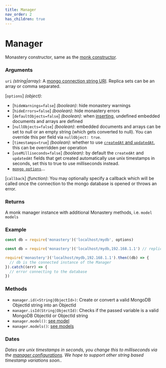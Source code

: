 ```yaml
---
title: Manager
nav_order: 2
has_children: true
---
```


# Manager

Monastery constructor, same as the [monk constructor](https://automattic.github.io/monk/docs/manager/).

### Arguments

`uri` *(string\|array)*: A [mongo connection string URI](https://docs.mongodb.com/manual/reference/connection-string/). Replica sets can be an array or comma separated.

[`options`] *(object)*:
  - [`hideWarnings=false`] *(boolean)*: hide monastery warnings
  - [`hideErrors=false`] *(boolean)*: hide monastery errors
  - [`defaultObjects=false`] *(boolean)*: when [inserting](../model/insert.html#defaults-example), undefined embedded documents and arrays are defined
  - [`nullObjects=false`] *(boolean)*: embedded documents and arrays can be set to null or an empty string (which gets converted to null). You can override this per field via `nullObject: true`.
  - [`timestamps=true`] *(boolean)*: whether to use [`createdAt` and `updatedAt`](../definition), this can be overridden per operation
  - [`useMilliseconds=false`] *(boolean)*: by default the `createdAt` and `updatedAt` fields that get created automatically use unix timestamps in seconds, set this to true to use milliseconds instead.
  - [`mongo options`](http://mongodb.github.io/node-mongodb-native/3.2/reference/connecting/connection-settings/)...

[`callback`] *(function)*: You may optionally specify a callback which will be called once the connection to the mongo database is opened or throws an error.

### Returns

A monk manager instance with additional Monastery methods, i.e. `model` `models`

### Example

```js
const db = require('monastery')('localhost/mydb', options)
```

```js
const db = require('monastery')('localhost/mydb,192.168.1.1') // replica set
```

```js
require('monastery')('localhost/mydb,192.168.1.1').then((db) => {
  // db is the connected instance of the Manager
}).catch((err) => {
  // error connecting to the database
})
```

### Methods

- `manager.id(<String|ObjectId>)`: Create or convert a valid MongoDB ObjectId string into an ObjectId
- `manager.isId(String|ObjectId)`: Checks if the passed variable is a valid MongoDB ObjectId or ObjectId string
- `manager.model()`: [see model](./model.html)
- `manager.models()`: [see models](./models.html)

### Dates

*Dates are unix timestamps in seconds, you change this to milliseconds via the [manager configurations](./manager). We hope to support other string based timestamp variations soon..*
